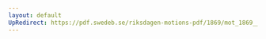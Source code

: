 ```yaml
---
layout: default
UpRedirect: https://pdf.swedeb.se/riksdagen-motions-pdf/1869/mot_1869__ak__00289.pdf
---
```

